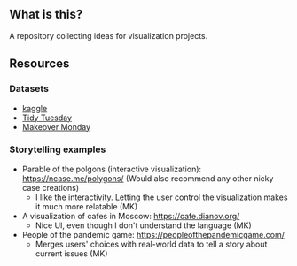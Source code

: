 ## What is this?
A repository collecting ideas for visualization projects.

## Resources
### Datasets
- [kaggle](https://www.kaggle.com/)
- [Tidy Tuesday](https://github.com/rfordatascience/tidytuesday)
- [Makeover Monday](https://www.makeovermonday.co.uk/)

### Storytelling examples
- Parable of the polgons (interactive visualization): https://ncase.me/polygons/ (Would also recommend any other nicky case creations)
  - I like the interactivity. Letting the user control the visualization makes it much more relatable (MK)
- A visualization of cafes in Moscow: https://cafe.dianov.org/
  - Nice UI, even though I don't understand the language (MK)
- People of the pandemic game: https://peopleofthepandemicgame.com/
  - Merges users' choices with real-world data to tell a story about current issues (MK)
